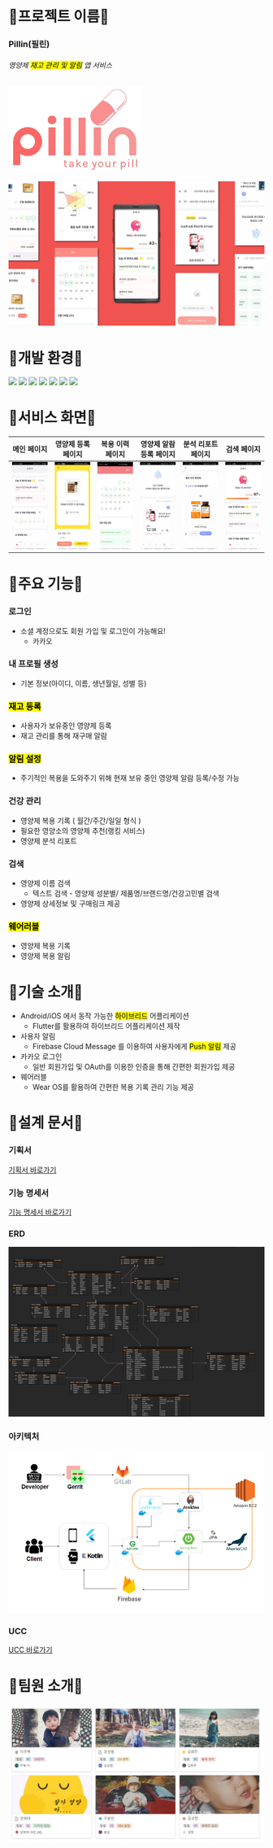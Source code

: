 # 💊프로젝트 이름💊
### Pillin(필린)

###### 영양제 <mark>재고 관리 및 알림</mark> 앱 서비스

![pillin](/ImageFile/noback_login_pillin_logo.png)

![pages](/ImageFile/pages.png)

# 💊개발 환경💊

<img src="https://img.shields.io/badge/Gitlab-FC6D26?style=flat-square&logo=GitLab&logoColor=white"/>
<img src="https://img.shields.io/badge/SpringBoot-6DB23F?style=flat-square&logo=SpringBoot&logoColor=white"/>
<img src="https://img.shields.io/badge/MariaDB-003545?style=flat-square&logo=MariaDB&logoColor=white"/>
<img src="https://img.shields.io/badge/Flutter-02569B?style=flat-square&logo=Flutter&logoColor=white"/>
<img src="https://img.shields.io/badge/Kotlin-7F52FF?style=flat-square&logo=Kotlin&logoColor=white"/>
<img src="https://img.shields.io/badge/WearOS-4285F4?style=flat-square&logo=WearOS&logoColor=white"/>
<img src="https://img.shields.io/badge/AndroidStudio-3DDC84?style=flat-square&logo=AndroidStudio&logoColor=white"/>

# 💊서비스 화면💊

| 메인 페이지 |영양제 등록 페이지|복용 이력 페이지|영양제 알람 등록 페이지|분석 리포트 페이지|검색 페이지
|:----:|:----:|:----:|:----:|:----:|:----:|
|![main](/ImageFile/main.gif)|![regist](/ImageFile/regist.gif)|![calendar](/ImageFile/calendar.gif)|![push](/ImageFile/push.gif)|![report_rank](/ImageFile/report_rank.gif)|![search](/ImageFile/search.gif)|

# 💊주요 기능💊

### 로그인

- 소셜 계정으로도 회원 가입 및 로그인이 가능해요!
    - 카카오

### 내 프로필 생성

- 기본 정보(아이디, 이름, 생년월일, 성별 등)

### <mark>재고 등록</mark>

- 사용자가 보유중인 영양제 등록
- 재고 관리를 통해 재구매 알람

### <mark>알림 설정</mark>

- 주기적인 복용을 도와주기 위해 현재 보유 중인 영양제 알람 등록/수정 가능

### 건강 관리

- 영양제 복용 기록 ( 월간/주간/일일 형식 )
- 필요한 영양소의 영양제 추천(랭킹 서비스)
- 영양제 분석 리포트

### 검색

- 영양제 이름 검색
    - 텍스트 검색 - 영양제 성분별/ 제품명/브랜드명/건강고민별 검색
- 영양제 상세정보 및 구매링크 제공

### <mark>웨어러블</mark>

- 영양제 복용 기록
- 영양제 복용 알림

# 💊기술 소개💊

- Android/iOS 에서 동작 가능한 <mark>하이브리드</mark> 어플리케이션
    - Flutter를 활용하여 하이브리드 어플리케이션 제작
- 사용자 알림
    - Firebase Cloud Message 를 이용하여 사용자에게 <mark>Push 알림</mark> 제공
- 카카오 로그인
    - 일반 회원가입 및 OAuth를 이용한 인증을 통해 간편한 회원가입 제공
- 웨어러블
    - Wear OS를 활용하여 간편한 복용 기록 관리 기능 제공

# 💊설계 문서💊

### 기획서

[기획서 바로가기](https://bonkri.notion.site/484e49cf2ea143caacb40da5ba4ed004)

### 기능 명세서

[기능 명세서 바로가기](https://bonkri.notion.site/9d195c3928794c568cdd1f5841666a24)

### ERD
![ERD](/ImageFile/ERD.png)

### 아키텍처
![architecture](/ImageFile/architecture.png)

### UCC
[UCC 바로가기](https://bonkri.notion.site/Pillin-14ca2a8ea28447b1998caf2f3558d47b)

# 💊팀원 소개💊
![team](/ImageFile/team.png)
